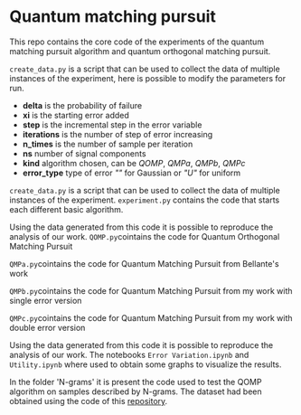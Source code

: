 # Quantum matching pursuit

This repo contains the core code of the experiments of the quantum matching pursuit algorithm and quantum orthogonal matching pursuit.

`create_data.py` is a script that can be used to collect the data of multiple instances of the experiment, here is possible to modify the parameters for run.
- **delta** is the probability of failure
- **xi** is the starting error added
- **step** is the incremental step in the error variable
- **iterations** is the number of step of error increasing 
- **n_times** is the number of sample per iteration 
- **ns** number of signal components 
- **kind** algorithm chosen, can be *QOMP*, *QMPa*, *QMPb*, *QMPc*
- **error_type** type of error *""* for Gaussian or *"U"* for uniform

`create_data.py` is a script that can be used to collect the data of multiple instances of the experiment.
`experiment.py` contains the code that starts each different basic algorithm.

Using the data generated from this code it is possible to reproduce the analysis of our work.
`QOMP.py`cointains the code for Quantum Orthogonal Matching Pursuit

`QMPa.py`cointains the code for Quantum Matching Pursuit from Bellante's work

`QMPb.py`cointains the code for Quantum Matching Pursuit from my work with single error version

`QMPc.py`cointains the code for Quantum Matching Pursuit from my work with double error version

Using the data generated from this code it is possible to reproduce the analysis of our work.
The notebooks `Error Variation.ipynb` and `Utility.ipynb` where used to obtain some graphs to visualize the results.

In the folder 'N-grams' it is present the code used to test the QOMP algorithm on samples described by N-grams. The dataset had been obtained using the code of this [repository](https://github.com/Arun152k/Malware-Detection-using-N-Gram-Frequency). 
